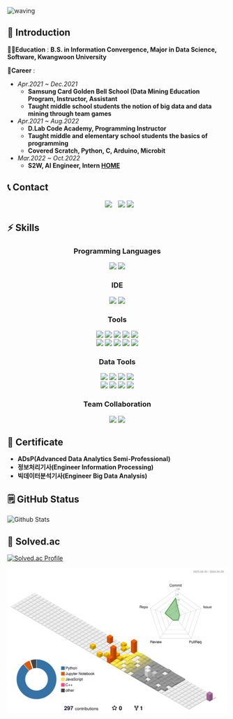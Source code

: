 ![waving](https://capsule-render.vercel.app/api?type=waving&height=200&text=Mohee's%20GitHub!%20%20&fontAlign=60&fontAlignY=40&color=gradient)

## 📢 Introduction
👨‍🎓**Education** : **B.S. in Information Convergence, Major in Data Science, Software, Kwangwoon University**

📁**Career** :
- *Apr.2021 ~ Dec.2021*
  - **Samsung Card Golden Bell School (Data Mining Education Program, Instructor, Assistant**
  - **Taught middle school students the notion of big data and data mining through team games**
- *Apr.2021 ~ Aug.2022*
  - **D.Lab Code Academy, Programming Instructor**
  - **Taught middle and elementary school students the basics of programming**
  - **Covered Scratch, Python, C, Arduino, Microbit**
- *Mar.2022 ~ Oct.2022*
  - **S2W, AI Engineer, Intern [HOME](https://s2w.inc/)**

## 📞 Contact

<div align=center>

<a href="https://www.instagram.com/__mohee_mohaeng__/">
<img src="https://img.shields.io/badge/__mohee_mohaeng__-FF6CFF?style=flat&logo=Instagram&logoColor=FFFFFF&link=https://www.instagram.com/__mohee_mohaeng__/"
style="height : auto; margin-left : 10px; margin-right : 10px;"/></a>
<a href="mailto:moheemohaeng@gmail.com">
<img src="https://img.shields.io/badge/moheemohaeng@gmail.com-78222D?style=flat&logo=Gmail&logoColor=white&link=moheemohaeng@gmail.com"/></a>
<a href="qhtmaldnj@naver.com">
<img src="https://img.shields.io/badge/qhtmaldnj@naver.com-03C75A?style=flat&logo=Naver&logoColor=white"/></a>

</div>

## ⚡ Skills 
<div align=center>

### Programming Languages
<span> 
    <img src="https://img.shields.io/badge/python-000080?style=flat&logo=python&logoColor=white"/> 
    <img src="https://img.shields.io/badge/R-276DC3?style=flat&logo=R&logoColor=white"/> 
</span>

### IDE
<span>
    <img src="https://img.shields.io/badge/Visual Studio-5C2D91?style=flat&logo=Visual Studio&logoColor=white"/>
    <img src="https://img.shields.io/badge/Visual Studio Code-007ACC?style=flat&logo=Visual Studio Code&logoColor=white"/>
</span>

### Tools 
<span> 
    <img src="https://img.shields.io/badge/Amazon AWS-232F3E?style=flat&logo=Amazon AWS&logoColor=white"/>
    <img src="https://img.shields.io/badge/Docker-2496ED?style=flat-square&logo=Docker&logoColor=white"/>
    <img src="https://img.shields.io/badge/Tableau-E97627?style=flat&logo=Tableau&logoColor=white"/>
    <img src="https://img.shields.io/badge/Google Colab-F9AB00?style=flat&logo=Google Colab&logoColor=white"/>
    <img src="https://img.shields.io/badge/Jupyter-F37626?style=flat&logo=Jupyter&logoColor=white"/><br>
    <img src="https://img.shields.io/badge/Anaconda-44A833?style=flat&logo=Anaconda&logoColor=white"/>
    <img src="https://img.shields.io/badge/Django-092E20?style=flat&logo=Django&logoColor=white"/>
    <img src="https://img.shields.io/badge/MongoDB-32cd32?style=flat&logo=mongoDB&locoColor=white"/>
    <img src="https://img.shields.io/badge/MySQL-4479A1?style=flat&logo=MySQL&logoColor=white"/>
    <img src="https://img.shields.io/badge/Github-181717?style=flat&logo=Github&logoColor=white"/>
    
</span>

### Data Tools
<span>
    <img src="https://img.shields.io/badge/Keras-D00000?style=flat&logo=Keras&logoColor=white"/>
    <img src="https://img.shields.io/badge/TensorFlow-FF6F00?style=flat&logo=TensorFlow&logoColor=white"/> 
    <img src="https://img.shields.io/badge/Pytorch-EE4C2C?style=flat&logo=pytorch&logoColor=white"/> 
    <img src="https://img.shields.io/badge/scikit-learn-F7931E?style=flat&logo=scikit-learn&logoColor=white"/><br>
    <img src="https://img.shields.io/badge/Pandas-150458?style=flat&logo=Pandas&logoColor=white"/>
    <img src="https://img.shields.io/badge/Matplotlib-00ffff?style=flat&logo=Matplotlib&logoColor=black"/>
    <img src="https://img.shields.io/badge/Numpy-150458?style=flat&logo=Numpy&logoColor=white"/>
    <img src="https://img.shields.io/badge/openCV-5C3EE8?style=flat&logo=openCV&logoColor=white"/>
</span>

### Team Collaboration
<span>
    <img src="https://img.shields.io/badge/Slack-4A154B?style=flat&logo=Slack&logoColor=white"/>
    <img src="https://img.shields.io/badge/Discord-5865F2?style=flat&logo=Discord&logoColor=white"/>
</span>

</div>

## 📑 Certificate
 - **ADsP(Advanced Data Analytics Semi-Professional)**
 - **정보처리기사(Engineer Information Processing)**
 - **빅데이터분석기사(Engineer Big Data Analysis)**



## 🗒️ GitHub Status 
![Github Stats](https://github-readme-stats.vercel.app/api?username=moheemohaeng&show_icons=true)



## 🏅 Solved.ac 
[![Solved.ac Profile](http://mazassumnida.wtf/api/v2/generate_badge?boj=moheemohaeng)](https://solved.ac/moheemohaeng/)


![](./profile-3d-contrib/profile-season-animate.svg)

<!--
**moheemohaeng/moheemohaeng** is a ✨ _special_ ✨ repository because its `README.md` (this file) appears on your GitHub profile.

Here are some ideas to get you started:

- 🔭 I’m currently working on ...
- 🌱 I’m currently learning ...
- 👯 I’m looking to collaborate on ...
- 🤔 I’m looking for help with ...
- 💬 Ask me about ...
- 📫 How to reach me: ...
- 😄 Pronouns: ...
- ⚡ Fun fact: ...
-->
